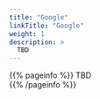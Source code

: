 ```yaml
---
title: "Google"
linkTitle: "Google"
weight: 1
description: >
  TBD
---
```


{{% pageinfo %}}
TBD  
{{% /pageinfo %}}


 